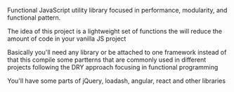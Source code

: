 

Functional JavaScript utility library focused in performance, modularity, and functional pattern.

The idea of this project is a lightweight set of functions the will reduce the amount of code in your vanilla JS project

Basically you'll need any library or be attached to one framework instead of that this compile some partterns that are commonly used in different projects following the DRY approach focusing in functional programming

You'll have some parts of jQuery, loadash, angular, react and other libraries
